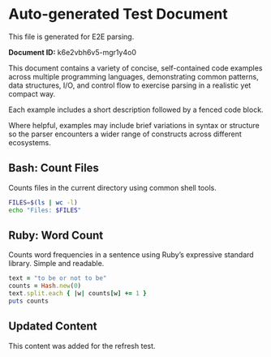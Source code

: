 # Auto-generated Test Document

This file is generated for E2E parsing.

**Document ID:** k6e2vbh6v5-mgr1y4o0

This document contains a variety of concise, self-contained code examples across multiple programming languages, demonstrating common patterns, data structures, I/O, and control flow to exercise parsing in a realistic yet compact way.

Each example includes a short description followed by a fenced code block.

Where helpful, examples may include brief variations in syntax or structure so the parser encounters a wider range of constructs across different ecosystems.

## Bash: Count Files

Counts files in the current directory using common shell tools.

```bash
FILES=$(ls | wc -l)
echo "Files: $FILES"
```


## Ruby: Word Count

Counts word frequencies in a sentence using Ruby’s expressive standard library. Simple and readable.

```ruby
text = "to be or not to be"
counts = Hash.new(0)
text.split.each { |w| counts[w] += 1 }
puts counts
```




## Updated Content

This content was added for the refresh test.
